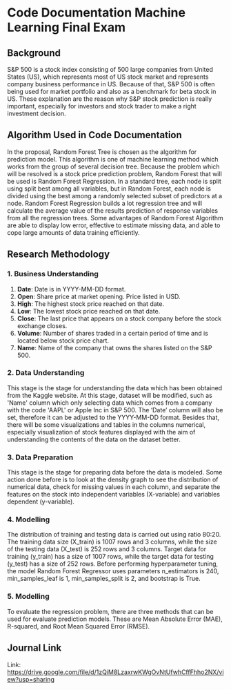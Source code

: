 # Code Documentation Machine Learning Final Exam
## Background
S&P 500 is a stock index consisting of 500 large companies from United States (US), which represents most of US stock market and represents company business performance in US.
Because of that, S&P 500 is often being used for market portfolio and also as a benchmark for beta stock in US. 
These explanation are the reason why S&P stock prediction is really important, especially for investors and stock trader to make a right investment decision.

## Algorithm Used in Code Documentation
In the proposal, Random Forest Tree is chosen as the algorithm for prediction model. 
This algorithm is one of machine learning method which works from the group of several decision tree.
Because the problem which will be resolved is a stock price prediction problem, Random Forest that will be used is Random Forest Regression.
In a standard tree, each node is split using split best among all variables, but in Random Forest, each node is divided using the best among a randomly selected subset of predictors at a node. 
Random Forest Regression builds a lot regression tree and will calculate the average value of the results prediction of response variables from all the regression trees.
Some advantages of Random Forest Algorithm are able to display low error, effective to estimate missing data, and able to cope large amounts of data training efficiently.

## Research Methodology
### 1. Business Understanding
1. **Date**:
Date is in YYYY-MM-DD format.
2. **Open**:
Share price at market opening. Price listed in USD.
3. **High**: 
The highest stock price reached on that date.  
4. **Low**: 
The lowest stock price reached on that date.  
5. **Close**: 
The last price that appears on a stock company before the stock exchange closes.
6. **Volume**:
Number of shares traded in a certain period of time and is located below stock price chart.
7. **Name**:
Name of the company that owns the shares listed on the S&P 500.

### 2. Data Understanding
This stage is the stage for understanding the data which has been obtained from the Kaggle website. 
At this stage, dataset will be modified, such as 'Name' column which only selecting data which comes from a company with the code 'AAPL' or Apple Inc in S&P 500. 
The ‘Date’ column will also be set, therefore it can be adjusted to the YYYY-MM-DD format. 
Besides that, there will be some visualizations and tables in the columns numerical, especially visualization of stock features displayed with the aim of understanding the contents of the data on the dataset better.
 
### 3. Data Preparation
This stage is the stage for preparing data before the data is modeled. 
Some action done before is to look at the density graph to see the distribution of numerical data, check for missing values in each column, and separate the features on the stock into independent variables (X-variable) and variables dependent (y-variable).
 
### 4. Modelling
The distribution of training and testing data is carried out using ratio 80:20. 
The training data size (X_train) is 1007 rows and 3 columns, while the size of the testing data (X_test) is 252 rows and 3 columns. 
Target data for training (y_train) has a size of 1007 rows, while the target data for testing (y_test) has a size of 252 rows.
Before performing hyperparameter tuning, the model Random Forest Regressor uses parameters n_estimators is 240, min_samples_leaf is 1, min_samples_split is 2, and bootstrap is True.

### 5. Modelling
To evaluate the regression problem, there are three methods that can be used for evaluate prediction models. 
These are Mean Absolute Error (MAE), R-squared, and Root Mean Squared Error (RMSE).

## Journal Link
Link: https://drive.google.com/file/d/1zQiM8LzaxrwKWgOvNtUfwhCffFhho2NX/view?usp=sharing
